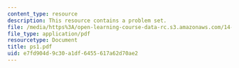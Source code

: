 ```yaml
---
content_type: resource
description: This resource contains a problem set.
file: /media/https%3A/open-learning-course-data-rc.s3.amazonaws.com/14-462-advanced-macroeconomics-ii-spring-2007/e7fd904d9c30a1df6455617a62d70ae2_ps1.pdf
file_type: application/pdf
resourcetype: Document
title: ps1.pdf
uid: e7fd904d-9c30-a1df-6455-617a62d70ae2
---
```

